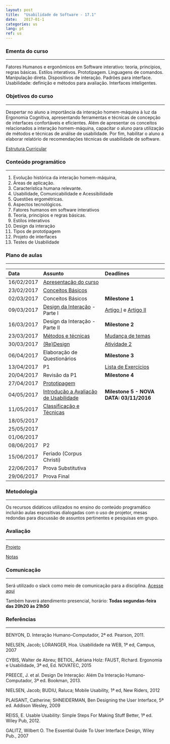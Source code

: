 ```yaml
---
layout: post
title:  "Usabilidade de Software - 17.1"
date:   2017-01-1
categories: us
lang: pt
ref: us
---
```


### Ementa do curso
___
Fatores Humanos e ergonômicos em Software interativo: teoria, princípios, regras básicas. Estilos interativos. Prototipagem. Linguagens de comandos. Manipulação direta. Dispositivos de interação. Padrões para interface. Usabilidade: definição e métodos para avaliação. Interfaces inteligentes.

### Objetivos do curso
___
Despertar no aluno a importância da interação homem-máquina à luz da Ergonomia Cognitiva, apresentando ferramentas e técnicas de concepção de interfaces confortáveis e eficientes. Além de apresentar os conceitos relacionados a interação homem-máquina, capacitar o aluno para utilização de métodos e técnicas de análise de usabilidade. Por fim, habilitar o aluno a elaborar relatório de recomendações técnicas de usabilidade de software.

[Estrutura Curricular](https://drive.google.com/drive/u/0/folders/0B9oADRpZVGECbTdIaWZ4dmJMVEU)

### Conteúdo programático
___
1. Evolução histórica da interação homem-máquina,
2. Áreas de aplicação.
3. Característica humana relevante.
4. Usabilidade, Comunicabilidade e Acessibilidade
5. Questões ergométricas.
6. Aspectos tecnológicos.
7. Fatores humanos em software interativos
8. Teoria, princípios e regras básicas.
9. Estilos interativos
10. Design da interação
11. Tipos de prototipagem
12. Projeto de interfaces
13. Testes de Usabilidade

### Plano de aulas
___

| Data	| Assunto | Deadlines
| :------- | :------ | :------ |
| 16/02/2017 |	[Apresentação do curso](https://docs.google.com/presentation/d/1S2VY4aWRIgFpljc53B6JdPLQTd44SqwEEWZ7f_k1iGc/preview?slide=id.p3)
| 23/02/2017 |	[Conceitos Básicos]()
| 02/03/2017 |	Conceitos Básicos | **Milestone 1**
| 09/03/2017 |	[Design da Interação]() - Parte I | [Artigo I]() e [Artigo II]()
| 16/03/2017 |	Design da Interação - Parte II | **Milestone 2**
| 23/03/2017 |	[Métodos e técnicas]() | [Mudança de temas]()
| 30/03/2017 |	[(Re)Design]() | [Atividade 2]()
| 06/04/2017 |	Elaboração de Questionários  | **Milestone 3**
| 13/04/2017 |	P1 | [Lista de Exercícios]()
| 20/04/2017 |	Revisão da P1| **Milestone 4**
| 27/04/2017 |	[Prototipagem]()  
| 04/05/2017 |	[Introdução a Avaliação de Usabilidade]() | **Milestone 5 - NOVA DATA: 03/11/2016**
| 11/05/2017 |	[Classificação e Técnicas]()
| 18/05/2017 |
| 25/05/2017 |
| 01/06/2017 |
| 08/06/2017 |	P2
| 15/06/2017 |	Feriado (Corpus Christi)
| 22/06/2017 |	Prova Substitutiva
| 29/06/2017 |	Prova Final


### Metodologia
___
Os recursos didáticos utilizados no ensino do conteúdo programático incluirão aulas expositivas dialogadas com o uso de projetor, mesas redondas para discussão de assuntos pertinentes e pesquisas em grupo.

### Avaliação
___
[Projeto]()

[Notas]()

### Comunicação
___
Será utilizado o slack como meio de comunicação para a disciplina. [Acesse aqui]()

Também haverá atendimento presencial, horário: **Todas segundas-feira das 20h20 às 21h50**

### Referências
___

BENYON, D. Interação Humano-Computador, 2ª ed. Pearson, 2011.

NIELSEN, Jacob; LORANGER, Hoa. Usabilidade na WEB, 1ª ed, Campus, 2007

CYBIS, Walter de Abreu; BETIOL, Adriana Holz: FAUST, Richard. Ergonomia e Usabilidade, 3ª ed, Ed. NOVATEC, 2015

PREECE, J. et al. Design De Interação: Além Da Interação Humano-Computador, 3ª ed. Bookman, 2013.

NIELSEN, Jacob; BUDIU, Raluca; Mobile Usability, 1ª ed, New Riders, 2012

PLAISANT, Catherine; SHNEIDERMAN, Ben Designing the User Interface, 5ª ed. Addison Wesley, 2009

REISS, E. Usable Usability: Simple Steps For Making Stuff Better, 1ª ed. Wiley Pub, 2012.

GALITZ, Wilbert O. The Essential Guide To User Interface Design, Wiley Pub., 2007
